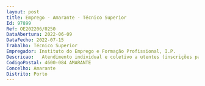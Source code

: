 ```yaml
--- 
layout: post
title: Emprego - Amarante - Técnico Superior
Id: 97899
Ref: OE202206/0250
DataAbertura: 2022-06-09
DataFecho: 2022-07-15
Trabalho: Técnico Superior
Empregador: Instituto do Emprego e Formação Profissional, I.P.
Descricao:   Atendimento individual e coletivo a utentes (inscrições para emprego e requerimento prestações desemprego e outras tarefas)    Mape (revisão do PPE e outros a definir pontualmente)   Dinamizar promover candidaturas CEI+, com o objetivo de ocupar utentes beneficiários RSI   Proporcionar uma resposta mais eficaz e eficiente aos desempregados inscritos neste Serviço de Emprego como beneficiários do Rendimento Social de Inserção (RSI), Identificando os constrangimentos de acesso ao mercado de trabalho e à formação profissional, promovendo respostas formativas mais adequadas a cada um dos utentes   Interlocutor do IEFP IP, nas reuniões do Núcleo Local de Inserção (NLI) do concelho de Felgueiras   Realização de sessões coletivas para beneficiários RSI e outros para divulgação de programas e medidas ativas ativas de emprego e de formação profissional    Intervenção no âmbito da Metodologia de Atuação com os DLD   O.T nº 1 DEM 2019.
CodigoPostal: 4600-084 AMARANTE
Concelho: Amarante
Distrito: Porto
--- 
```

